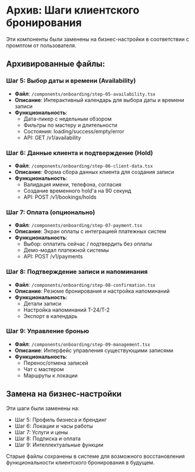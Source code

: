 # Архив: Шаги клиентского бронирования

Эти компоненты были заменены на бизнес-настройки в соответствии с промптом от пользователя.

## Архивированные файлы:

### Шаг 5: Выбор даты и времени (Availability)
- **Файл**: `/components/onboarding/step-05-availability.tsx`
- **Описание**: Интерактивный календарь для выбора даты и времени записи
- **Функциональность**: 
  - Дата-пикер с недельным обзором
  - Фильтры по мастеру и длительности
  - Состояния: loading/success/empty/error
  - API: GET /v1/availability

### Шаг 6: Данные клиента и подтверждение (Hold)
- **Файл**: `/components/onboarding/step-06-client-data.tsx`
- **Описание**: Форма сбора данных клиента для создания записи
- **Функциональность**:
  - Валидация имени, телефона, согласия
  - Создание временного hold'а на 90 секунд
  - API: POST /v1/bookings/holds

### Шаг 7: Оплата (опционально)
- **Файл**: `/components/onboarding/step-07-payment.tsx`
- **Описание**: Экран оплаты с интеграцией платежных систем
- **Функциональность**:
  - Выбор: оплатить сейчас / подтвердить без оплаты
  - Демо-модал платежной системы
  - API: POST /v1/payments

### Шаг 8: Подтверждение записи и напоминания
- **Файл**: `/components/onboarding/step-08-confirmation.tsx`
- **Описание**: Резюме бронирования и настройка напоминаний
- **Функциональность**:
  - Детали записи
  - Настройка напоминаний T-24/T-2
  - Экспорт в календарь

### Шаг 9: Управление бронью
- **Файл**: `/components/onboarding/step-09-management.tsx`
- **Описание**: Интерфейс управления существующими записями
- **Функциональность**:
  - Перенос/отмена записей
  - Чат с мастером
  - Маршруты к локации

## Замена на бизнес-настройки

Эти шаги были заменены на:
- Шаг 5: Профиль бизнеса и брендинг
- Шаг 6: Локации и часы работы  
- Шаг 7: Услуги и цены
- Шаг 8: Подписка и оплата
- Шаг 9: Интеллектуальные функции

Старые файлы сохранены в системе для возможного восстановления функциональности клиентского бронирования в будущем.